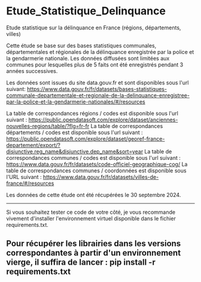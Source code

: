 # Etude_Statistique_Delinquance

Etude statistique sur la délinquance en France (régions, départements, villes)

Cette étude se base sur des bases statistiques communales, départementales et régionales de la délinquance enregistrée par la police et la gendarmerie nationale.
Les données diffusées sont limitées aux communes pour lesquelles plus de 5 faits ont été enregistrés pendant 3 années successives.  

Les données sont issues du site data.gouv.fr et sont disponibles sous l'url suivant: https://www.data.gouv.fr/fr/datasets/bases-statistiques-communale-departementale-et-regionale-de-la-delinquance-enregistree-par-la-police-et-la-gendarmerie-nationales/#/resources

La table de correspondances régions / codes est disponible sous l'url suivant : https://public.opendatasoft.com/explore/dataset/anciennes-nouvelles-regions/table/?flg=fr-fr 
La table de correspondances départements / codes est disponible sous l'url suivant : https://public.opendatasoft.com/explore/dataset/georef-france-departement/export/?disjunctive.reg_name&disjunctive.dep_name&sort=year
La table de correspondances communes / codes est disponible sous l'url suivant : https://www.data.gouv.fr/fr/datasets/code-officiel-geographique-cog/
La table de correspondances communes / coordonnées est disponible sous l'URL suivant : https://www.data.gouv.fr/fr/datasets/villes-de-france/#/resources


Les données de cette étude ont été récupérées le 30 septembre 2024. 

------------------------------------------------------------------------------------------------------------------------
Si vous souhaitez tester ce code de votre côté, je vous recommande vivement d'installer l'environnement virtuel disponible  dans le fichier requirements.txt. 

Pour récupérer les librairies dans les versions correspondantes à partir d'un environnement vierge, il suffira de lancer : 
pip install -r requirements.txt
------------------------------------------------------------------------------------------------------------------------

